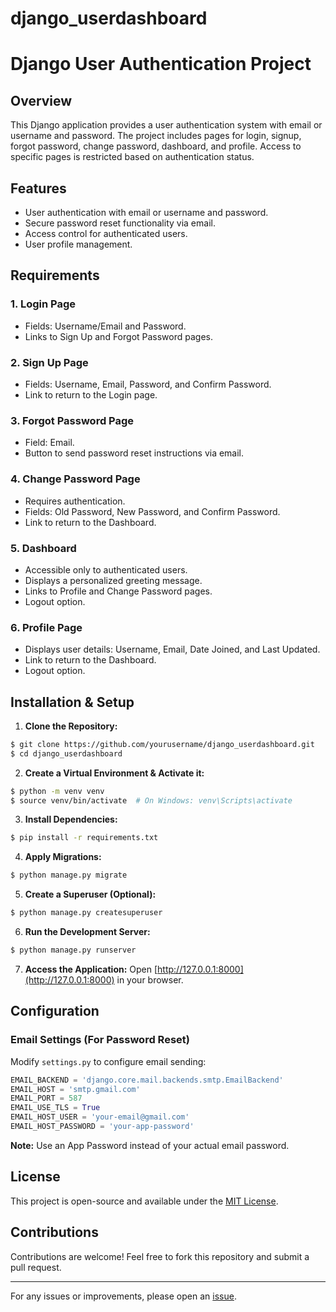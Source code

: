 # django_userdashboard
# Django User Authentication Project

## Overview
This Django application provides a user authentication system with email or username and password. The project includes pages for login, signup, forgot password, change password, dashboard, and profile. Access to specific pages is restricted based on authentication status.

## Features
- User authentication with email or username and password.
- Secure password reset functionality via email.
- Access control for authenticated users.
- User profile management.

## Requirements

### 1. Login Page
- Fields: Username/Email and Password.
- Links to Sign Up and Forgot Password pages.

### 2. Sign Up Page
- Fields: Username, Email, Password, and Confirm Password.
- Link to return to the Login page.

### 3. Forgot Password Page
- Field: Email.
- Button to send password reset instructions via email.

### 4. Change Password Page
- Requires authentication.
- Fields: Old Password, New Password, and Confirm Password.
- Link to return to the Dashboard.

### 5. Dashboard
- Accessible only to authenticated users.
- Displays a personalized greeting message.
- Links to Profile and Change Password pages.
- Logout option.

### 6. Profile Page
- Displays user details: Username, Email, Date Joined, and Last Updated.
- Link to return to the Dashboard.
- Logout option.

## Installation & Setup

1. **Clone the Repository:**
```sh
$ git clone https://github.com/yourusername/django_userdashboard.git
$ cd django_userdashboard
```

2. **Create a Virtual Environment & Activate it:**
```sh
$ python -m venv venv
$ source venv/bin/activate  # On Windows: venv\Scripts\activate
```

3. **Install Dependencies:**
```sh
$ pip install -r requirements.txt
```

4. **Apply Migrations:**
```sh
$ python manage.py migrate
```

5. **Create a Superuser (Optional):**
```sh
$ python manage.py createsuperuser
```

6. **Run the Development Server:**
```sh
$ python manage.py runserver
```

7. **Access the Application:**
Open [http://127.0.0.1:8000](http://127.0.0.1:8000) in your browser.

## Configuration
### Email Settings (For Password Reset)
Modify `settings.py` to configure email sending:
```python
EMAIL_BACKEND = 'django.core.mail.backends.smtp.EmailBackend'
EMAIL_HOST = 'smtp.gmail.com'
EMAIL_PORT = 587
EMAIL_USE_TLS = True
EMAIL_HOST_USER = 'your-email@gmail.com'
EMAIL_HOST_PASSWORD = 'your-app-password'
```
**Note:** Use an App Password instead of your actual email password.

## License
This project is open-source and available under the [MIT License](LICENSE).

## Contributions
Contributions are welcome! Feel free to fork this repository and submit a pull request.

---
For any issues or improvements, please open an [issue](https://github.com/yourusername/django_userdashboard/issues).

